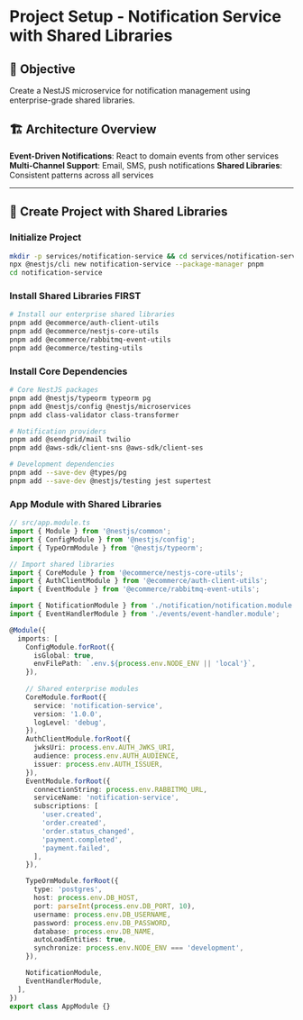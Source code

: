 # Project Setup - Notification Service with Shared Libraries

## 🎯 Objective
Create a NestJS microservice for notification management using enterprise-grade shared libraries.

## 🏗️ Architecture Overview
**Event-Driven Notifications**: React to domain events from other services
**Multi-Channel Support**: Email, SMS, push notifications
**Shared Libraries**: Consistent patterns across all services

---

## 🔧 Create Project with Shared Libraries

### Initialize Project
```bash
mkdir -p services/notification-service && cd services/notification-service
npx @nestjs/cli new notification-service --package-manager pnpm
cd notification-service
```

### Install Shared Libraries FIRST
```bash
# Install our enterprise shared libraries
pnpm add @ecommerce/auth-client-utils
pnpm add @ecommerce/nestjs-core-utils
pnpm add @ecommerce/rabbitmq-event-utils
pnpm add @ecommerce/testing-utils
```

### Install Core Dependencies
```bash
# Core NestJS packages
pnpm add @nestjs/typeorm typeorm pg
pnpm add @nestjs/config @nestjs/microservices
pnpm add class-validator class-transformer

# Notification providers
pnpm add @sendgrid/mail twilio
pnpm add @aws-sdk/client-sns @aws-sdk/client-ses

# Development dependencies  
pnpm add --save-dev @types/pg
pnpm add --save-dev @nestjs/testing jest supertest
```

### App Module with Shared Libraries

```typescript
// src/app.module.ts
import { Module } from '@nestjs/common';
import { ConfigModule } from '@nestjs/config';
import { TypeOrmModule } from '@nestjs/typeorm';

// Import shared libraries
import { CoreModule } from '@ecommerce/nestjs-core-utils';
import { AuthClientModule } from '@ecommerce/auth-client-utils';
import { EventModule } from '@ecommerce/rabbitmq-event-utils';

import { NotificationModule } from './notification/notification.module';
import { EventHandlerModule } from './events/event-handler.module';

@Module({
  imports: [
    ConfigModule.forRoot({
      isGlobal: true,
      envFilePath: `.env.${process.env.NODE_ENV || 'local'}`,
    }),
    
    // Shared enterprise modules
    CoreModule.forRoot({
      service: 'notification-service',
      version: '1.0.0',
      logLevel: 'debug',
    }),
    AuthClientModule.forRoot({
      jwksUri: process.env.AUTH_JWKS_URI,
      audience: process.env.AUTH_AUDIENCE,
      issuer: process.env.AUTH_ISSUER,
    }),
    EventModule.forRoot({
      connectionString: process.env.RABBITMQ_URL,
      serviceName: 'notification-service',
      subscriptions: [
        'user.created',
        'order.created',
        'order.status_changed',
        'payment.completed',
        'payment.failed',
      ],
    }),

    TypeOrmModule.forRoot({
      type: 'postgres',
      host: process.env.DB_HOST,
      port: parseInt(process.env.DB_PORT, 10),
      username: process.env.DB_USERNAME,
      password: process.env.DB_PASSWORD,
      database: process.env.DB_NAME,
      autoLoadEntities: true,
      synchronize: process.env.NODE_ENV === 'development',
    }),

    NotificationModule,
    EventHandlerModule,
  ],
})
export class AppModule {}
```